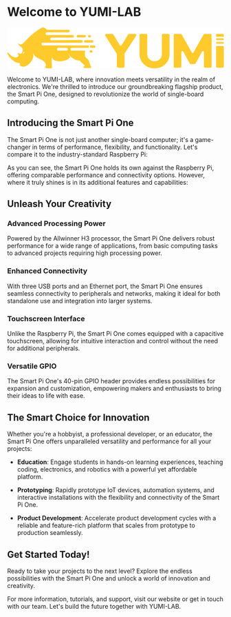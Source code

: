 # Welcome to YUMI-LAB

![YUMI-LAB](../img/Yumi-logoyellow-white.png)

Welcome to YUMI-LAB, where innovation meets versatility in the realm of electronics. We're thrilled to introduce our groundbreaking flagship product, the Smart Pi One, designed to revolutionize the world of single-board computing.

## Introducing the Smart Pi One

The Smart Pi One is not just another single-board computer; it's a game-changer in terms of performance, flexibility, and functionality. Let's compare it to the industry-standard Raspberry Pi:

As you can see, the Smart Pi One holds its own against the Raspberry Pi, offering comparable performance and connectivity options. However, where it truly shines is in its additional features and capabilities:

## Unleash Your Creativity

### Advanced Processing Power
Powered by the Allwinner H3 processor, the Smart Pi One delivers robust performance for a wide range of applications, from basic computing tasks to advanced projects requiring high processing power.

### Enhanced Connectivity
With three USB ports and an Ethernet port, the Smart Pi One ensures seamless connectivity to peripherals and networks, making it ideal for both standalone use and integration into larger systems.

### Touchscreen Interface
Unlike the Raspberry Pi, the Smart Pi One comes equipped with a capacitive touchscreen, allowing for intuitive interaction and control without the need for additional peripherals.

### Versatile GPIO
The Smart Pi One's 40-pin GPIO header provides endless possibilities for expansion and customization, empowering makers and enthusiasts to bring their ideas to life with ease.

## The Smart Choice for Innovation

Whether you're a hobbyist, a professional developer, or an educator, the Smart Pi One offers unparalleled versatility and performance for all your projects:

- **Education**: Engage students in hands-on learning experiences, teaching coding, electronics, and robotics with a powerful yet affordable platform.
  
- **Prototyping**: Rapidly prototype IoT devices, automation systems, and interactive installations with the flexibility and connectivity of the Smart Pi One.

- **Product Development**: Accelerate product development cycles with a reliable and feature-rich platform that scales from prototype to production seamlessly.

## Get Started Today!

Ready to take your projects to the next level? Explore the endless possibilities with the Smart Pi One and unlock a world of innovation and creativity.

For more information, tutorials, and support, visit our website or get in touch with our team. Let's build the future together with YUMI-LAB.
